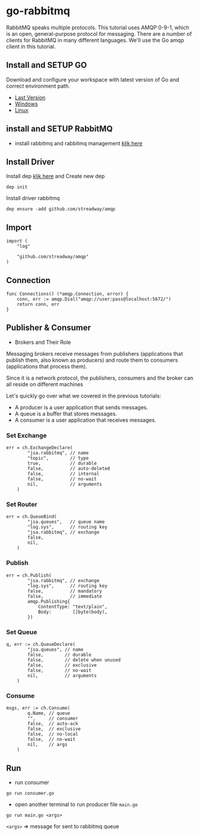 # go-rabbitmq
RabbitMQ speaks multiple protocols. This tutorial uses AMQP 0-9-1, which is an open, general-purpose protocol for messaging. There are a number of clients for RabbitMQ in many different languages. We'll use the Go amqp client in this tutorial.

## Install and SETUP GO
Download and configure your workspace with latest version of Go and correct environment path.
- [Last Version](https://golang.org/dl/)
- [Windows](http://www.wadewegner.com/2014/12/easy-go-programming-setup-for-windows/)
- [Linux](http://www.tecmint.com/install-go-in-linux/)

## install and SETUP RabbitMQ
- install rabbitmq and rabbitmq management [klik here](https://www.rabbitmq.com/download.html)

## Install Driver
Install dep [klik here](https://golang.github.io/dep/docs/installation.html) and Create new dep
```
dep init 
```
Install driver rabbitmq
```
dep ensure -add github.com/streadway/amqp
```

## Import
```
import (
	"log"

	"github.com/streadway/amqp"
)
``` 
## Connection
```
func Connections() (*amqp.Connection, error) {
	conn, err := amqp.Dial("amqp://user:pass@localhost:5672/")
	return conn, err
}
```

## Publisher & Consumer
- Brokers and Their Role

Messaging brokers receive messages from publishers (applications that publish them, also known as producers) and route them to consumers (applications that process them).

Since it is a network protocol, the publishers, consumers and the broker can all reside on different machines

Let's quickly go over what we covered in the previous tutorials:

- A producer is a user application that sends messages.
- A queue is a buffer that stores messages.
- A consumer is a user application that receives messages.

### Set Exchange
```
err = ch.ExchangeDeclare(
		"jsa.rabbitmq", // name
		"topic",        // type
		true,           // durable
		false,          // auto-deleted
		false,          // internal
		false,          // no-wait
		nil,            // arguments
	)
```

### Set Router
```
err = ch.QueueBind(
		"jsa.queues",   // queue name
		"log.sys",      // routing key
		"jsa.rabbitmq", // exchange
		false,
		nil,
	)
```

### Publish
```
err = ch.Publish(
		"jsa.rabbitmq", // exchange
		"log.sys",      // routing key
		false,          // mandatory
		false,          // immediate
		amqp.Publishing{
			ContentType: "text/plain",
			Body:        []byte(body),
		})
```

### Set Queue
```
q, err := ch.QueueDeclare(
		"jsa.queues", // name
		false,        // durable
		false,        // delete when unused
		false,        // exclusive
		false,        // no-wait
		nil,          // arguments
	)
```

### Consume
```
msgs, err := ch.Consume(
		q.Name, // queue
		"",     // consumer
		false,  // auto-ack
		false,  // exclusive
		false,  // no-local
		false,  // no-wait
		nil,    // args
	)
```

## Run
- run consumer
```
go run consumer.go
```
- open another terminal to run producer file `main.go`
```
go run main.go <args>
```
`<args>` => message for sent to rabbitmq queue 